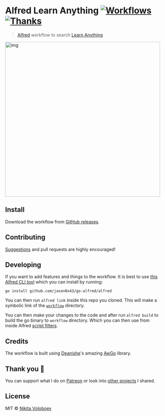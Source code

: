 # Alfred Learn Anything [![Workflows](https://img.shields.io/badge/More%20Workflows-🎩-purple.svg)](https://github.com/learn-anything/alfred-workflows) [![Thanks](https://img.shields.io/badge/Say%20Thanks-💗-ff69b4.svg)](https://www.patreon.com/nikitavoloboev)
> [Alfred](https://www.alfredapp.com/) workflow to search [Learn Anything](https://learn-anything.xyz/)

<img src="https://i.imgur.com/avMYwZR.png" width="500" alt="img">

## Install
Download the workflow from [GitHub releases](https://github.com/nikitavoloboev/alfred-learn-anything/releases/latest).

## Contributing
[Suggestions](https://github.com/nikitavoloboev/alfred-learn-anything/issues) and pull requests are highly encouraged!

## Developing
If you want to add features and things to the workflow. It is best to use [this Alfred CLI tool](https://godoc.org/github.com/jason0x43/go-alfred/alfred) which you can install by running:

`go install github.com/jason0x43/go-alfred/alfred`

You can then run `alfred link` inside this repo you cloned. This will make a symbolic link of the [`workflow`](workflow) directory.

You can then make your changes to the code and after run `alfred build` to build the go binary to `workflow` directory. Which you can then use from inside Alfred [script filters](https://www.alfredapp.com/help/workflows/inputs/script-filter/).

## Credits
The workflow is built using [Deanishe](https://github.com/deanishe)'s amazing [AwGo](https://github.com/deanishe/awgo) library.

## Thank you 💜
You can support what I do on [Patreon](https://www.patreon.com/nikitavoloboev) or look into [other projects](https://nikitavoloboev.xyz/projects) I shared.

## License
MIT © [Nikita Voloboev](https://www.nikitavoloboev.xyz)